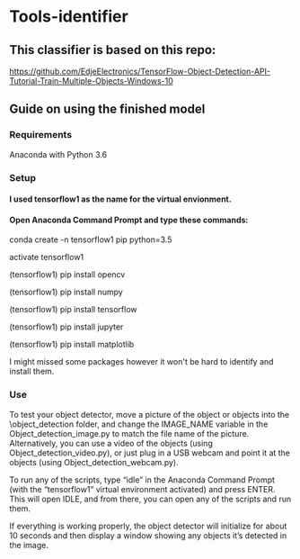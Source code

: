 # Tools-identifier

## This classifier is based on this repo:
https://github.com/EdjeElectronics/TensorFlow-Object-Detection-API-Tutorial-Train-Multiple-Objects-Windows-10

## Guide on using the finished model
### Requirements
Anaconda with Python 3.6

### Setup
#### I used tensorflow1 as the name for the virtual envionment.
#### Open Anaconda Command Prompt and type these commands:

conda create -n tensorflow1 pip python=3.5

activate tensorflow1

(tensorflow1)  pip install opencv

(tensorflow1)  pip install numpy

(tensorflow1)  pip install tensorflow

(tensorflow1)  pip install jupyter

(tensorflow1)  pip install matplotlib

I might missed some packages however it won't be hard to identify and install them.

### Use
To test your object detector, move a picture of the object or objects into the \object_detection folder, and change the IMAGE_NAME variable in the Object_detection_image.py to match the file name of the picture. Alternatively, you can use a video of the objects (using Object_detection_video.py), or just plug in a USB webcam and point it at the objects (using Object_detection_webcam.py).

To run any of the scripts, type “idle” in the Anaconda Command Prompt (with the “tensorflow1” virtual environment activated) and press ENTER. This will open IDLE, and from there, you can open any of the scripts and run them.

If everything is working properly, the object detector will initialize for about 10 seconds and then display a window showing any objects it’s detected in the image.
